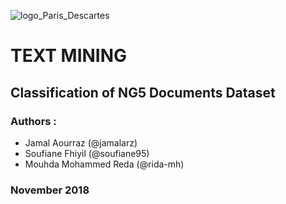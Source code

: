 ![logo_Paris_Descartes](https://upload.wikimedia.org/wikipedia/fr/d/de/Logo_Paris_Descartes.png)
# TEXT MINING


##  Classification of NG5 Documents Dataset



### Authors :
*  Jamal Aourraz (@jamalarz)
*  Soufiane Fhiyil (@soufiane95)
*  Mouhda Mohammed Reda (@rida-mh)



### November 2018
